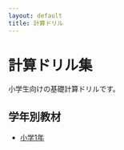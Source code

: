 ```yaml
---
layout: default
title: 計算ドリル
---
```


# 計算ドリル集

小学生向けの基礎計算ドリルです。

## 学年別教材

- [小学1年](grade1/addition.md)
